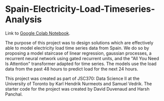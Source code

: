 # Spain-Electricity-Load-Timeseries-Analysis

Link to [Google Colab Notebook](https://colab.research.google.com/drive/1NxAwr2L-mYMoxkJSZuQUhrcwFKl2bhwy?usp=sharing).

The purpose of this project was to design solutions which are effectively able to model electricity load time series data from Spain. We do so by proposing a model staircase of linear regression, gaussian processes, a recurrent neural network using gated recurrent units, and the "All You Need Is Attention" transformer adapted for time series. The models use the load data from the past 48 hours to predict load for the next 24 hours.

This project was created as part of JSC370: Data Science II at the University of Toronto by Karl Hendrik Nurmeots and Samuel Vedrik. The starter code for the project was created by David Duvenaud and Harsh Panchal.
